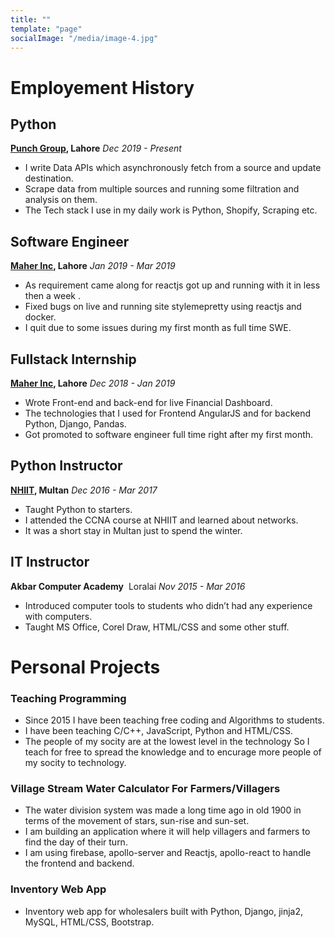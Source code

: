 ```yaml
---
title: ""
template: "page"
socialImage: "/media/image-4.jpg"
---
```


# Employement History

## Python 
**[Punch Group](https://www.punch.cool/), Lahore**  *Dec 2019 - Present*
- I write Data APIs which asynchronously fetch from a source and update destination.
- Scrape data from multiple sources and running some filtration and analysis on them.
- The Tech stack I use in my daily work is Python, Shopify, Scraping etc.

## Software Engineer 
**[Maher Inc](https://www.linkedin.com/company/maher-inc/about/), Lahore**  *Jan 2019 - Mar 2019*
- As requirement came along for reactjs got up and running with it in less then a week​ .
- Fixed bugs on live and running site ​stylemepretty​ using reactjs and docker.
- I quit due to some issues during my first month as full time SWE.

## Fullstack Internship
**[Maher Inc](https://www.linkedin.com/company/maher-inc/about/), Lahore**  *Dec 2018 - Jan 2019*
- Wrote Front-end and back-end for live Financial Dashboard.
- The technologies that I used for Frontend AngularJS and for backend Python, Django, Pandas.
- Got promoted to software engineer full time right after my first month.

## Python Instructor
**[NHIIT](https://networkhome.com.pk/), Multan**  *Dec 2016 - Mar 2017*
- Taught Python to starters.
- I attended the CCNA course at NHIIT and learned about networks.
- It was a short stay in Multan just to spend the winter.

## IT Instructor
**Akbar Computer Academy** ​ Loralai  *Nov 2015 - Mar 2016*
- Introduced computer tools to students who didn’t had any experience with computers.
- Taught MS Office, Corel Draw, HTML/CSS and some other stuff.

# Personal Projects

### Teaching Programming

- Since 2015 I have been teaching free coding and Algorithms to students.
- I have been teaching C/C++, JavaScript, Python and HTML/CSS.
- The people of my socity are at the lowest level in the technology So I teach for free to spread the knowledge and to encurage more people of my socity to technology.

### Village Stream Water Calculator For Farmers/Villagers
- The water division system was made a long time ago in old 1900 in terms of the movement of stars, sun-rise and sun-set.
- I am building an application where it will help villagers and farmers to find the day of their turn.
- I am using firebase, apollo-server and Reactjs, apollo-react to handle the frontend and backend.

### Inventory Web App
- Inventory web app for wholesalers built with Python, Django, jinja2, MySQL, HTML/CSS, Bootstrap.